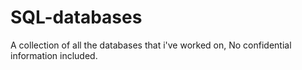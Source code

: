 # SQL-databases
A collection of all the databases that i've worked on, No confidential information included.
